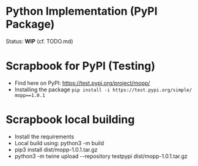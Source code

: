 # Python Implementation (PyPI Package)

Status: **WIP** (cf. TODO.md)

# Scrapbook for PyPI (Testing)
+ Find here on PyPI: https://test.pypi.org/project/mopp/
+ Installing the package `pip install -i https://test.pypi.org/simple/ mopp==1.0.1`

# Scrapbook local building
+ Install the requirements
+ Local build using: python3 -m build  
+ pip3 install dist/mopp-1.0.1.tar.gz 
+ python3 -m twine upload --repository testpypi dist/mopp-1.0.1.tar.gz
